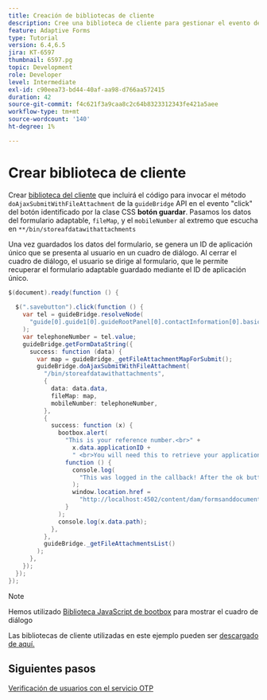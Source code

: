 ```yaml
---
title: Creación de bibliotecas de cliente
description: Cree una biblioteca de cliente para gestionar el evento de clic del botón Guardar y salir
feature: Adaptive Forms
type: Tutorial
version: 6.4,6.5
jira: KT-6597
thumbnail: 6597.pg
topic: Development
role: Developer
level: Intermediate
exl-id: c90eea73-bd44-40af-aa98-d766aa572415
duration: 42
source-git-commit: f4c621f3a9caa8c2c64b8323312343fe421a5aee
workflow-type: tm+mt
source-wordcount: '140'
ht-degree: 1%

---
```


# Crear biblioteca de cliente

Crear [biblioteca del cliente](https://experienceleague.adobe.com/docs/experience-manager-65/developing/introduction/clientlibs.html) que incluirá el código para invocar el método `doAjaxSubmitWithFileAttachment` de la `guideBridge` API en el evento &quot;click&quot; del botón identificado por la clase CSS **botón guardar**.  Pasamos los datos del formulario adaptable, `fileMap`, y el `mobileNumber` al extremo que escucha en `**/bin/storeafdatawithattachments`

Una vez guardados los datos del formulario, se genera un ID de aplicación único que se presenta al usuario en un cuadro de diálogo. Al cerrar el cuadro de diálogo, el usuario se dirige al formulario, que le permite recuperar el formulario adaptable guardado mediante el ID de aplicación único.

```java
$(document).ready(function () {
  
  $(".savebutton").click(function () {
    var tel = guideBridge.resolveNode(
      "guide[0].guide1[0].guideRootPanel[0].contactInformation[0].basicContact[0].telephoneNumber[0]"
    );
    var telephoneNumber = tel.value;
    guideBridge.getFormDataString({
      success: function (data) {
        var map = guideBridge._getFileAttachmentMapForSubmit();
        guideBridge.doAjaxSubmitWithFileAttachment(
          "/bin/storeafdatawithattachments",
          {
            data: data.data,
            fileMap: map,
            mobileNumber: telephoneNumber,
          },
          {
            success: function (x) {
              bootbox.alert(
                "This is your reference number.<br>" +
                  x.data.applicationID +
                  " <br>You will need this to retrieve your application",
                function () {
                  console.log(
                    "This was logged in the callback! After the ok button was pressed"
                  );
                  window.location.href =
                    "http://localhost:4502/content/dam/formsanddocuments/myaccountform/jcr:content?wcmmode=disabled";
                }
              );
              console.log(x.data.path);
            },
          },
          guideBridge._getFileAttachmentsList()
        );
      },
    });
  });
});
```

>[!NOTE]
> Hemos utilizado [Biblioteca JavaScript de bootbox](https://bootboxjs.com/examples.html) para mostrar el cuadro de diálogo

Las bibliotecas de cliente utilizadas en este ejemplo pueden ser [descargado de aquí.](assets/store-af-with-attachments-client-lib.zip)

## Siguientes pasos

[Verificación de usuarios con el servicio OTP](./verify-users-with-otp.md)

